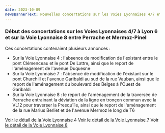 ```yaml
---
date: 2023-10-09
newsBannerText: Nouvelles concertations sur les Voies Lyonnaises 4/7 et 8
---
```


### Début des concertations sur les Voies Lyonnaises 4/7 à Lyon 6 et sur la Voie Lyonnaise 8 entre Perrache et Mermoz-Pinel
Ces concertations contenaient plusieurs annonces :

- Sur la Voie Lyonnaise 4 : l'absence de modification de l'existant entre le pont Clémenceau et le pont De Lattre, ainsi que le report de l'aménagement de l'avenue Duquesne
- Sur la Voie Lyonnaise 7 : l'absence de modification de l'existant sur le pont Churchill et l'avenue Garibaldi au sud de la rue Vauban, ainsi que le report de l'aménagement du boulevard des Belges à l'Ouest de Garibaldi
- Sur la Voie Lyonnaise 8 : le report de l'aménagement de la traversée de Perrache entrainant la déviation de la ligne en tronçon commun avec la VL12 pour traverser la Presqu'île, ainsi que le report de l'aménagement de la rue Marius Berliet et de l'avenue Mermoz le long de T6

[Voir le détail de la Voie Lyonnaise 4](/voie-lyonnaise-4/)
[Voir le détail de la Voie Lyonnaise 7](/voie-lyonnaise-7/)
[Voir le détail de la Voie Lyonnaise 8](/voie-lyonnaise-8/)
